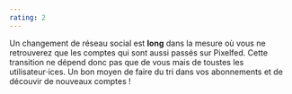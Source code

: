 ```yaml
---
rating: 2
---
```


Un changement de réseau social est **long** dans la mesure où vous ne retrouverez que les comptes qui sont aussi passés sur Pixelfed. Cette transition ne dépend donc pas que de vous mais de toustes les utilisateur⋅ices. Un bon moyen de faire du tri dans vos abonnements et de découvir de nouveaux comptes !
